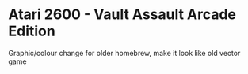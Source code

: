 # Atari 2600 - Vault Assault Arcade Edition
 Graphic/colour change for older homebrew, make it look like old vector game
